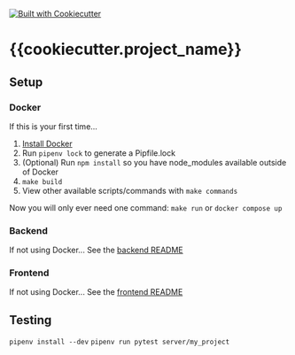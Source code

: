 [![Built with Cookiecutter](https://img.shields.io/badge/built%20with-Cookiecutter-ff69b4.svg?logo=cookiecutter)](https://github.com/cookiecutter/cookiecutter)

# {{cookiecutter.project_name}}

## Setup

### Docker
If this is your first time...
1. [Install Docker](https://www.docker.com/)
1. Run `pipenv lock` to generate a Pipfile.lock
1. (Optional) Run `npm install` so you have node_modules available outside of Docker
1. `make build`
1. View other available scripts/commands with `make commands`

Now you will only ever need one command:
`make run` or `docker compose up`

### Backend
If not using Docker...
See the [backend README](server/README.md)

### Frontend
If not using Docker...
See the [frontend README](client/README.md)


## Testing
`pipenv install --dev`
`pipenv run pytest server/my_project`
